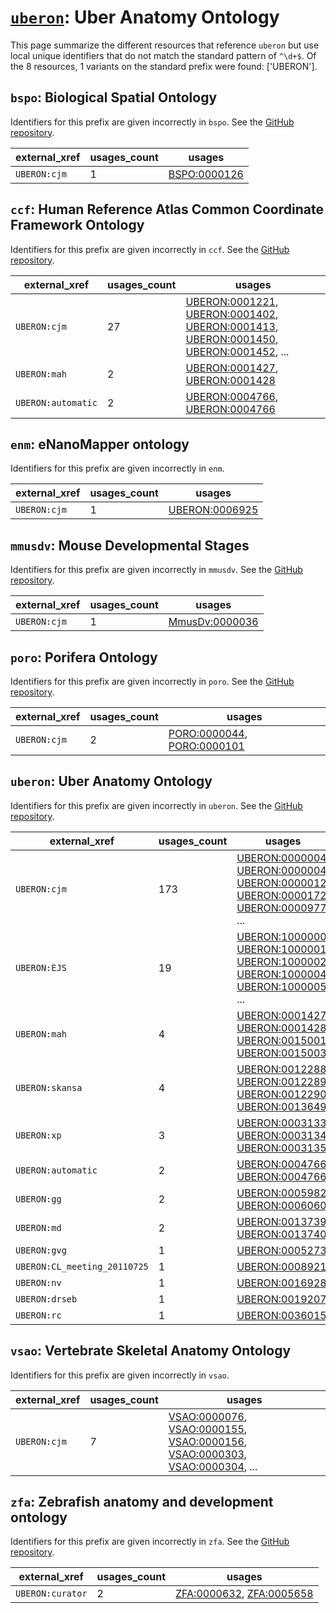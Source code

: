 # [`uberon`](https://bioregistry.io/uberon): Uber Anatomy Ontology

This page summarize the different resources that reference `uberon`
but use local unique identifiers that do not match the standard pattern of
`^\d+$`. Of the 8 resources,
1 variants on the standard prefix were found: ['UBERON'].

## `bspo`: Biological Spatial Ontology

Identifiers for this prefix are given incorrectly in `bspo`. See the [GitHub repository](https://github.com/obophenotype/biological-spatial-ontology).

| external_xref   |   usages_count | usages                                                      |
|-----------------|----------------|-------------------------------------------------------------|
| `UBERON:cjm`    |              1 | [BSPO:0000126](http://purl.obolibrary.org/obo/BSPO_0000126) |

## `ccf`: Human Reference Atlas Common Coordinate Framework Ontology

Identifiers for this prefix are given incorrectly in `ccf`. See the [GitHub repository](https://github.com/hubmapconsortium/ccf-ontology).

| external_xref      |   usages_count | usages                                                                                                                                                                                                                                                                                                                                   |
|--------------------|----------------|------------------------------------------------------------------------------------------------------------------------------------------------------------------------------------------------------------------------------------------------------------------------------------------------------------------------------------------|
| `UBERON:cjm`       |             27 | [UBERON:0001221](http://purl.obolibrary.org/obo/UBERON_0001221), [UBERON:0001402](http://purl.obolibrary.org/obo/UBERON_0001402), [UBERON:0001413](http://purl.obolibrary.org/obo/UBERON_0001413), [UBERON:0001450](http://purl.obolibrary.org/obo/UBERON_0001450), [UBERON:0001452](http://purl.obolibrary.org/obo/UBERON_0001452), ... |
| `UBERON:mah`       |              2 | [UBERON:0001427](http://purl.obolibrary.org/obo/UBERON_0001427), [UBERON:0001428](http://purl.obolibrary.org/obo/UBERON_0001428)                                                                                                                                                                                                         |
| `UBERON:automatic` |              2 | [UBERON:0004766](http://purl.obolibrary.org/obo/UBERON_0004766), [UBERON:0004766](http://purl.obolibrary.org/obo/UBERON_0004766)                                                                                                                                                                                                         |

## `enm`: eNanoMapper ontology

Identifiers for this prefix are given incorrectly in `enm`.

| external_xref   |   usages_count | usages                                                          |
|-----------------|----------------|-----------------------------------------------------------------|
| `UBERON:cjm`    |              1 | [UBERON:0006925](http://purl.obolibrary.org/obo/UBERON_0006925) |

## `mmusdv`: Mouse Developmental Stages

Identifiers for this prefix are given incorrectly in `mmusdv`. See the [GitHub repository](https://github.com/obophenotype/developmental-stage-ontologies).

| external_xref   |   usages_count | usages                                                          |
|-----------------|----------------|-----------------------------------------------------------------|
| `UBERON:cjm`    |              1 | [MmusDv:0000036](http://purl.obolibrary.org/obo/MmusDv_0000036) |

## `poro`: Porifera Ontology

Identifiers for this prefix are given incorrectly in `poro`. See the [GitHub repository](https://github.com/obophenotype/porifera-ontology).

| external_xref   |   usages_count | usages                                                                                                                   |
|-----------------|----------------|--------------------------------------------------------------------------------------------------------------------------|
| `UBERON:cjm`    |              2 | [PORO:0000044](http://purl.obolibrary.org/obo/PORO_0000044), [PORO:0000101](http://purl.obolibrary.org/obo/PORO_0000101) |

## `uberon`: Uber Anatomy Ontology

Identifiers for this prefix are given incorrectly in `uberon`. See the [GitHub repository](https://github.com/obophenotype/uberon).

| external_xref                |   usages_count | usages                                                                                                                                                                                                                                                                                                                                   |
|------------------------------|----------------|------------------------------------------------------------------------------------------------------------------------------------------------------------------------------------------------------------------------------------------------------------------------------------------------------------------------------------------|
| `UBERON:cjm`                 |            173 | [UBERON:0000004](http://purl.obolibrary.org/obo/UBERON_0000004), [UBERON:0000004](http://purl.obolibrary.org/obo/UBERON_0000004), [UBERON:0000012](http://purl.obolibrary.org/obo/UBERON_0000012), [UBERON:0000172](http://purl.obolibrary.org/obo/UBERON_0000172), [UBERON:0000977](http://purl.obolibrary.org/obo/UBERON_0000977), ... |
| `UBERON:EJS`                 |             19 | [UBERON:1000000](http://purl.obolibrary.org/obo/UBERON_1000000), [UBERON:1000001](http://purl.obolibrary.org/obo/UBERON_1000001), [UBERON:1000002](http://purl.obolibrary.org/obo/UBERON_1000002), [UBERON:1000004](http://purl.obolibrary.org/obo/UBERON_1000004), [UBERON:1000005](http://purl.obolibrary.org/obo/UBERON_1000005), ... |
| `UBERON:mah`                 |              4 | [UBERON:0001427](http://purl.obolibrary.org/obo/UBERON_0001427), [UBERON:0001428](http://purl.obolibrary.org/obo/UBERON_0001428), [UBERON:0015001](http://purl.obolibrary.org/obo/UBERON_0015001), [UBERON:0015003](http://purl.obolibrary.org/obo/UBERON_0015003)                                                                       |
| `UBERON:skansa`              |              4 | [UBERON:0012288](http://purl.obolibrary.org/obo/UBERON_0012288), [UBERON:0012289](http://purl.obolibrary.org/obo/UBERON_0012289), [UBERON:0012290](http://purl.obolibrary.org/obo/UBERON_0012290), [UBERON:0013649](http://purl.obolibrary.org/obo/UBERON_0013649)                                                                       |
| `UBERON:xp`                  |              3 | [UBERON:0003133](http://purl.obolibrary.org/obo/UBERON_0003133), [UBERON:0003134](http://purl.obolibrary.org/obo/UBERON_0003134), [UBERON:0003135](http://purl.obolibrary.org/obo/UBERON_0003135)                                                                                                                                        |
| `UBERON:automatic`           |              2 | [UBERON:0004766](http://purl.obolibrary.org/obo/UBERON_0004766), [UBERON:0004766](http://purl.obolibrary.org/obo/UBERON_0004766)                                                                                                                                                                                                         |
| `UBERON:gg`                  |              2 | [UBERON:0005982](http://purl.obolibrary.org/obo/UBERON_0005982), [UBERON:0006060](http://purl.obolibrary.org/obo/UBERON_0006060)                                                                                                                                                                                                         |
| `UBERON:md`                  |              2 | [UBERON:0013739](http://purl.obolibrary.org/obo/UBERON_0013739), [UBERON:0013740](http://purl.obolibrary.org/obo/UBERON_0013740)                                                                                                                                                                                                         |
| `UBERON:gvg`                 |              1 | [UBERON:0005273](http://purl.obolibrary.org/obo/UBERON_0005273)                                                                                                                                                                                                                                                                          |
| `UBERON:CL_meeting_20110725` |              1 | [UBERON:0008921](http://purl.obolibrary.org/obo/UBERON_0008921)                                                                                                                                                                                                                                                                          |
| `UBERON:nv`                  |              1 | [UBERON:0016928](http://purl.obolibrary.org/obo/UBERON_0016928)                                                                                                                                                                                                                                                                          |
| `UBERON:drseb`               |              1 | [UBERON:0019207](http://purl.obolibrary.org/obo/UBERON_0019207)                                                                                                                                                                                                                                                                          |
| `UBERON:rc`                  |              1 | [UBERON:0036015](http://purl.obolibrary.org/obo/UBERON_0036015)                                                                                                                                                                                                                                                                          |

## `vsao`: Vertebrate Skeletal Anatomy Ontology

Identifiers for this prefix are given incorrectly in `vsao`.

| external_xref   |   usages_count | usages                                                                                                                                                                                                                                                                                                               |
|-----------------|----------------|----------------------------------------------------------------------------------------------------------------------------------------------------------------------------------------------------------------------------------------------------------------------------------------------------------------------|
| `UBERON:cjm`    |              7 | [VSAO:0000076](http://purl.obolibrary.org/obo/VSAO_0000076), [VSAO:0000155](http://purl.obolibrary.org/obo/VSAO_0000155), [VSAO:0000156](http://purl.obolibrary.org/obo/VSAO_0000156), [VSAO:0000303](http://purl.obolibrary.org/obo/VSAO_0000303), [VSAO:0000304](http://purl.obolibrary.org/obo/VSAO_0000304), ... |

## `zfa`: Zebrafish anatomy and development ontology

Identifiers for this prefix are given incorrectly in `zfa`. See the [GitHub repository](https://github.com/cerivs/zebrafish-anatomical-ontology).

| external_xref    |   usages_count | usages                                                                                                               |
|------------------|----------------|----------------------------------------------------------------------------------------------------------------------|
| `UBERON:curator` |              2 | [ZFA:0000632](http://purl.obolibrary.org/obo/ZFA_0000632), [ZFA:0005658](http://purl.obolibrary.org/obo/ZFA_0005658) |

